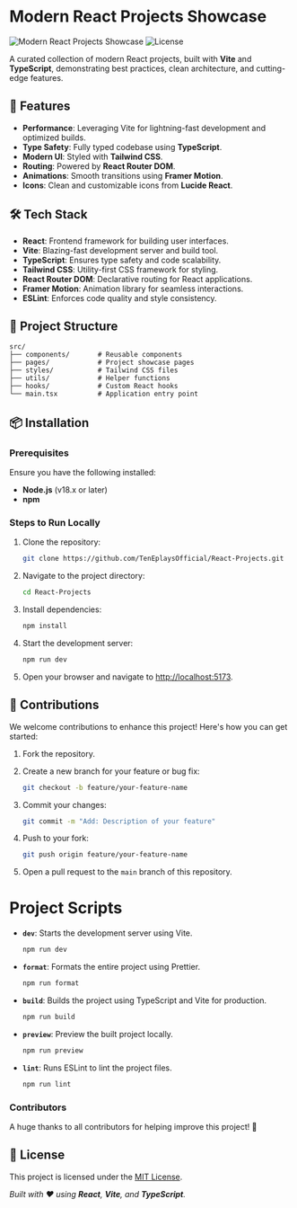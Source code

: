 # Modern React Projects Showcase

![Modern React Projects Showcase](https://img.shields.io/badge/Built_with-Vite_+_TypeScript-blue.svg) ![License](https://img.shields.io/badge/License-MIT-yellow.svg)

A curated collection of modern React projects, built with **Vite** and **TypeScript**, demonstrating best practices, clean architecture, and cutting-edge features.

## 🚀 Features

- **Performance**: Leveraging Vite for lightning-fast development and optimized builds.
- **Type Safety**: Fully typed codebase using **TypeScript**.
- **Modern UI**: Styled with **Tailwind CSS**.
- **Routing**: Powered by **React Router DOM**.
- **Animations**: Smooth transitions using **Framer Motion**.
- **Icons**: Clean and customizable icons from **Lucide React**.

## 🛠️ Tech Stack

- **React**: Frontend framework for building user interfaces.
- **Vite**: Blazing-fast development server and build tool.
- **TypeScript**: Ensures type safety and code scalability.
- **Tailwind CSS**: Utility-first CSS framework for styling.
- **React Router DOM**: Declarative routing for React applications.
- **Framer Motion**: Animation library for seamless interactions.
- **ESLint**: Enforces code quality and style consistency.

<!-- ## 📖 Versioning

We follow a **Semantic Versioning** system tailored to our project needs:

- **Major Changes**: Incremented when there are major functional changes to the app or service.
- **Feature Additions**: Incremented when new projects or major features are added.
- **Bug Fixes and Minor Improvements**: Incremented for bug fixes and minor improvements. -->

## 📂 Project Structure

```plaintext
src/
├── components/       # Reusable components
├── pages/            # Project showcase pages
├── styles/           # Tailwind CSS files
├── utils/            # Helper functions
├── hooks/            # Custom React hooks
└── main.tsx          # Application entry point
```

## 📦 Installation

### Prerequisites

Ensure you have the following installed:

- **Node.js** (v18.x or later)
- **npm**

### Steps to Run Locally

1. Clone the repository:

   ```bash
   git clone https://github.com/TenEplaysOfficial/React-Projects.git
   ```

2. Navigate to the project directory:

   ```bash
   cd React-Projects
   ```

3. Install dependencies:

   ```bash
   npm install
   ```

4. Start the development server:

   ```bash
   npm run dev
   ```

5. Open your browser and navigate to [http://localhost:5173](http://localhost:5173).

<!-- ## 🖼️ Screenshots

> Include screenshots or GIFs here to showcase the app's design and functionality. -->

## 🤝 Contributions

We welcome contributions to enhance this project! Here's how you can get started:

1. Fork the repository.
2. Create a new branch for your feature or bug fix:

   ```bash
   git checkout -b feature/your-feature-name
   ```

3. Commit your changes:

   ```bash
   git commit -m "Add: Description of your feature"
   ```

4. Push to your fork:

   ```bash
   git push origin feature/your-feature-name
   ```

5. Open a pull request to the `main` branch of this repository.

# Project Scripts

- **`dev`**: Starts the development server using Vite.
  ```bash
  npm run dev
  ```

- **`format`**: Formats the entire project using Prettier.
  ```bash
  npm run format
  ```

- **`build`**: Builds the project using TypeScript and Vite for production.
  ```bash
  npm run build
  ```

- **`preview`**: Preview the built project locally.
  ```bash
  npm run preview
  ```

- **`lint`**: Runs ESLint to lint the project files.
  ```bash
  npm run lint
  ```

### Contributors

A huge thanks to all contributors for helping improve this project! 💖  


## 📜 License

This project is licensed under the [MIT License](LICENSE).

_Built with ❤️ using **React**, **Vite**, and **TypeScript**._
